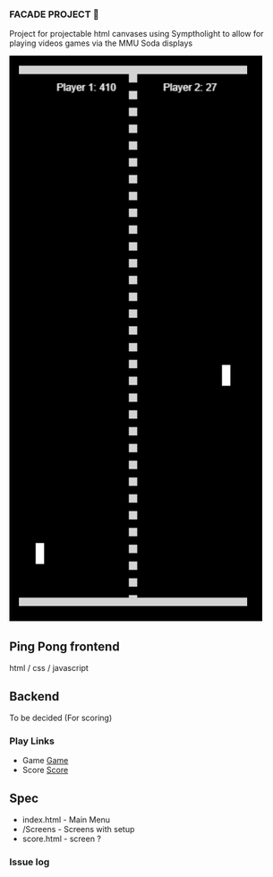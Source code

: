 ### FACADE PROJECT 👋
Project for projectable html canvases using Symptholight to allow for playing videos games via the MMU Soda displays

![image](pingpong.png)

## Ping Pong frontend
html / css / javascript

## Backend
To be decided (For scoring)

### Play Links

- Game [Game](public/index.html)
- Score [Score](public/score.html)

## Spec
- index.html - Main Menu
- /Screens - Screens with setup
- score.html - screen ?

###  Issue log 
  





